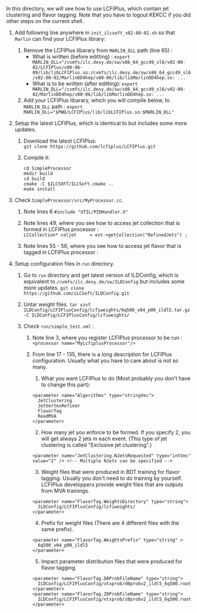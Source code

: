 In this directory, we will see how to use LCFIPlus, which contain jet clustering and flavor tagging. 
Note that you have to logout KEKCC if you did other steps on the current shell.   

1) Add following line anywhere in `init_ilcsoft_v02-00-02.sh` so that `Marlin` can find your LCFIPlus library:
	1) Remove the LCFIPlus libarary from `MARLIN_DLL` path (line 65) :
		- What is written (before editting) :
		```export MARLIN_DLL="/cvmfs/ilc.desy.de/sw/x86_64_gcc49_sl6/v02-00-02/LCFIPlus/v00-06-09/lib/libLCFIPlus.so:/cvmfs/ilc.desy.de/sw/x86_64_gcc49_sl6/v02-00-02/MarlinDD4hep/v00-06/lib/libMarlinDD4hep.so: ... ```
		- What is to be written (after editting):
		```export MARLIN_DLL="/cvmfs/ilc.desy.de/sw/x86_64_gcc49_sl6/v02-00-02/MarlinDD4hep/v00-06/lib/libMarlinDD4hep.so: ... ```
	2) Add your LCFIPlus libarary, which you will compile below, to `MARLIN_DLL` path :
	```export MARLIN_DLL="$PWD/LCFIPlus/lib/libLCFIPlus.so:$MARLIN_DLL"```

1) Setup the latest LCFIPlus, which is identical to but includes some more updates.

	1) Download the latest LCFIPlus:      
		```git clone https://github.com/lcfiplus/LCFIPlus.git```

	2) Compile it:   
		```
		cd SimpleProcessor
		mkdir build
		cd build
		cmake -C $ILCSOFT/ILCSoft.cmake ..
		make install
		```

2) Check `SimpleProcessor/src/MyProcessor.cc`.
	1) Note lines 6
		```#include "UTIL/PIDHandler.h"```

	2) Note lines 49, where you see how to access jet collection that is formed in LCFIPlus processor :  
		```LCCollection* coljet     = evt->getCollection("RefinedJets") ;```

	3) Note lines 55 - 56, where you see how to access jet flavor that is tagged in LCFIPlus processor :  

3) Setup configuration files in `run` directory.   

	1) Go to `run` directory and get latest version of ILDConfig, which is equivalent to `/cvmfs/ilc.desy.de/sw/ILDConfig` but includes some more updates. 
		```git clone https://github.com/iLCSoft/ILDConfig.git```
	2) Untar weight files.
		```tar xzvf ILDConfig/LCFIPlusConfig/lcfiweights/6q500_v04_p00_ildl5.tar.gz -C ILDConfig/LCFIPlusConfig/lcfiweights/```

	2) Check `run/simple_test.xml` : 
		1) Note line 3, where you register LCFIPlus processor to be run :
		```<processor name="MyLcfiplusProcessor"/>```

		2) From line 17 - 135, there is a long description for LCFIPlus configuration.
           Usually what you have to care about is not so many.
			1) What you want LCFIPlus to do (Most probably you don't have to change this part):
			```
    		<parameter name="Algorithms" type="stringVec"> 
        	  JetClustering 
        	  JetVertexRefiner 
        	  FlavorTag 
        	  ReadMVA
        	</parameter>
			```
			2) How many jet you enforce to be formed. If you specify 2, you will get always 2 jets in each event. (This type of jet clustering is called "Exclusive jet clustering".) 
			```
	    	<parameter name="JetClustering.NJetsRequested" type="intVec" value="2" /> <!-- Multiple NJets can be specified -->
			```
			3) Weight files that were produced in BDT training for flavor tagging. Usually you don't need to do training by yourself. LCFIPlus developpers provide weight files that are outputs from MVA trainings.
			```
       		<parameter name="FlavorTag.WeightsDirectory" type="string">
       		  ILDConfig/LCFIPlusConfig/lcfiweights/
       		</parameter>
			```
			4) Prefix for weight files (There are 4 different files with the same prefix).
			```
	   		<parameter name="FlavorTag.WeightsPrefix" type="string" >
       		  6q500_v04_p00_ildl5
       		</parameter>
			```
			5) Impact parameter distribution files that were produced for flavor tagging. 
			```
       		<parameter name="FlavorTag.D0ProbFileName" type="string"> 
       		  ILDConfig/LCFIPlusConfig/vtxprob/d0probv2_ildl5_6q500.root
       		</parameter>
       		<parameter name="FlavorTag.Z0ProbFileName" type="string"> 
       		  ILDConfig/LCFIPlusConfig/vtxprob/z0probv2_ildl5_6q500.root
       		</parameter>
			```
